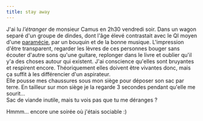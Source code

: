 ```yaml
---
title: stay away
---
```


J'ai lu _l'étranger_ de monsieur Camus en 2h30 vendredi soir. Dans un wagon
separé d'un groupe de dindes, dont l'âge élevé contrastait avec le QI moyen
d'une
[paramécie](http://www.biomultimedia.net/sitestbp/lexique/paramecie.html), par
un bouquin et de la bonne musique. L'impression d'être transparent, regarder
les lèvres de ces personnes bouger sans écouter d'autre sons qu'une guitare,
replonger dans le livre et oublier qu'il y'a des choses autour qui existent.
J'ai conscience qu'elles sont bruyantes et respirent encore. Théoriquement
elles doivent être vivantes donc, mais ça suffit à les différencier d'un
aspirateur.  
Elle pousse mes chaussures sous mon siège pour déposer son sac par terre. En
tailleur sur mon siège je la regarde 3 secondes pendant qu'elle me sourit...  
Sac de viande inutile, mais tu vois pas que tu me déranges ?

Hmmm... encore une soirée où j'étais sociable :)

